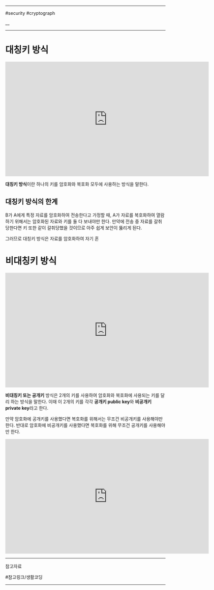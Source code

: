 
---

#security #cryptograph 

__

---

# 대칭키 방식

<iframe width="640" height="360" src="https://www.youtube.com/embed/0nPDwJPxOVQ" title="암호학1 - 3. 양방향 암호화 방식 -  대칭키 방식" frameborder="0" allow="accelerometer; autoplay; clipboard-write; encrypted-media; gyroscope; picture-in-picture; web-share" referrerpolicy="strict-origin-when-cross-origin" allowfullscreen></iframe>

**대칭키 방식**이란 하나의 키를 암호화와 복호화 모두에 사용하는 방식을 말한다.

## 대칭키 방식의 한계

B가 A에게 특정 자료를 암호화하여 전송한다고 가정할 때, A가 자료를 복호화하여 열람하기 위해서는 암호화된 자료와 키를 둘 다 보내야만 한다. 만약에 전송 중 자료를 갈취당한다면 키 또한 같이 갈취당했을 것이므로 아주 쉽게 보안이 뚫리게 된다.

그러므로 대칭키 방식은 자료를 암호화하여 자기 혼

# 비대칭키 방식

<iframe width="640" height="360" src="https://www.youtube.com/embed/MR4sCU82tgo" title="암호학1 - 4.1. 양방향 암호화 - 비대칭키(공개키 방식) - 기밀성을 위해서 사용하기" frameborder="0" allow="accelerometer; autoplay; clipboard-write; encrypted-media; gyroscope; picture-in-picture; web-share" referrerpolicy="strict-origin-when-cross-origin" allowfullscreen></iframe>

**비대칭키 또는 공개키** 방식은 2개의 키를 사용하여 암호화와 복호화에 사용되는 키를 달리 하는 방식을 말한다. 이때 이 2개의 키를 각각 **공개키 public key**와 **비공개키 private key**라고 한다.

만약 암호화에 공개키를 사용했다면 복호화를 위해서는 무조건 비공개키를 사용해야만 한다.
반대로 암호화에 비공개키를 사용했다면 복호화를 위해 무조건 공개키를 사용해야만 한다.



<iframe width="640" height="360" src="https://www.youtube.com/embed/O7SiDuTCysM" title="암호법1 - 4.2. 양방향 암호화 - 비대칭키(공개키) - 전자 서명하는 방법 (이벤트는 본문을 참고해주세요!)" frameborder="0" allow="accelerometer; autoplay; clipboard-write; encrypted-media; gyroscope; picture-in-picture; web-share" referrerpolicy="strict-origin-when-cross-origin" allowfullscreen></iframe>

---

참고자료

#참고링크/생활코딩 

---